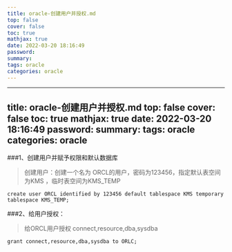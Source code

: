 ```yaml
---
title: oracle-创建用户并授权.md
top: false
cover: false
toc: true
mathjax: true
date: 2022-03-20 18:16:49
password:
summary:
tags: oracle
categories: oracle
---
```

---
title: oracle-创建用户并授权.md
top: false
cover: false
toc: true
mathjax: true
date: 2022-03-20 18:16:49
password:
summary:
tags: oracle
categories: oracle
---


###1、创建用户并赋予权限和默认数据库

>创建用户：创建一个名为 ORCL的用户，密码为123456，指定默认表空间为KMS ，临时表空间为KMS_TEMP
~~~
create user ORCL identified by 123456 default tablespace KMS temporary tablespace KMS_TEMP;
~~~           



###2、给用户授权：
>给ORCL用户授权  connect,resource,dba,sysdba
~~~
grant connect,resource,dba,sysdba to ORLC;
~~~
